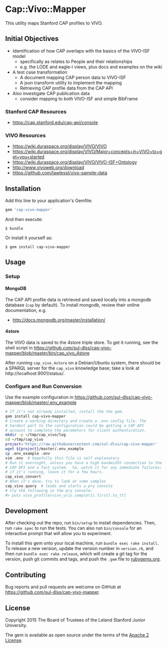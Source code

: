 # Cap::Vivo::Mapper

This utility maps Stanford CAP profiles to VIVO.

## Initial Objectives

* Identification of how CAP overlaps with the basics of the VIVO-ISF model
  * specifically as relates to People and their relationships
  * e.g. the LODE and eagle-i views, plus docs and examples on the wiki
* A test case transformation
  * A document mapping CAP person data to VIVO-ISF
  * A json transform utility to implement the mapping
  * Retrieving CAP profile data from the CAP API
* Also investigate CAP publication data
  * consider mapping to both VIVO-ISF and simple BibFrame

### Stanford CAP Resources

- https://cap.stanford.edu/cap-api/console

### VIVO Resources

- https://wiki.duraspace.org/display/VIVO/VIVO
- https://wiki.duraspace.org/display/VIVO/Major+concepts+in+VIVO+to+get+you+started
- https://wiki.duraspace.org/display/VIVO/VIVO-ISF+Ontology
- http://www.vivoweb.org/download
- https://github.com/lawlesst/vivo-sample-data

## Installation

Add this line to your application's Gemfile:

```ruby
gem 'cap-vivo-mapper'
```

And then execute:

    $ bundle

Or install it yourself as:

    $ gem install cap-vivo-mapper

## Usage

### Setup

#### MongoDB

The CAP API profile data is retrieved and saved locally into a mongodb database (`cap` by default).  To install mongodb, review their online documentation, e.g.
- http://docs.mongodb.org/master/installation/

#### 4store

The VIVO data is saved to the 4store triple store.  To get it running, see the shell script in
https://github.com/sul-dlss/cap-vivo-mapper/blob/master/bin/cap_vivo_4store

After running `cap_vivo_4store` on a Debian/Ubuntu system, there should be a SPARQL server for the `cap_vivo` knowledge base; take a look at
http://localhost:9001/status/.

### Configure and Run Conversion

Use the example configuration in
https://github.com/sul-dlss/cap-vivo-mapper/blob/master/.env_example

```sh
# If it's not already installed, install the the gem.
gem install cap-vivo-mapper
# Create a working directory and create a .env config file. The
# hardest part to the configuration could be getting a CAP API
# account to complete the parameters for client authentication.
mkdir -p ~/tmp/cap_vivo/log
cd ~/tmp/cap_vivo
project='https://raw.githubusercontent.com/sul-dlss/cap-vivo-mapper'
wget ${project}/master/.env_example
cp .env_example .env
vim .env  # hopefully this file is self explanatory
# Run it overnight, unless you have a high bandwidth connection to the
# CAP API and a fast system.  So, watch it for any immediate failures;
# if it's running, leave it for a few hours.
cap_vivo_convert
# When it's done, try to look at some samples
cap_vivo_query  # loads and starts a pry console
# try the following in the pry console:
#> puts vivo_profile(vivo_uris.sample(1).first).to_ttl 
```


## Development

After checking out the repo, run `bin/setup` to install dependencies. Then, run `rake spec` to run the tests. You can also run `bin/console` for an interactive prompt that will allow you to experiment.

To install this gem onto your local machine, run `bundle exec rake install`. To release a new version, update the version number in `version.rb`, and then run `bundle exec rake release`, which will create a git tag for the version, push git commits and tags, and push the `.gem` file to [rubygems.org](https://rubygems.org).

## Contributing

Bug reports and pull requests are welcome on GitHub at
https://github.com/sul-dlss/cap-vivo-mapper.

## License

Copyright 2015 The Board of Trustees of the Leland Stanford Junior University.

The gem is available as open source under the terms of the [Apache 2 License](http://www.apache.org/licenses/LICENSE-2.0).

